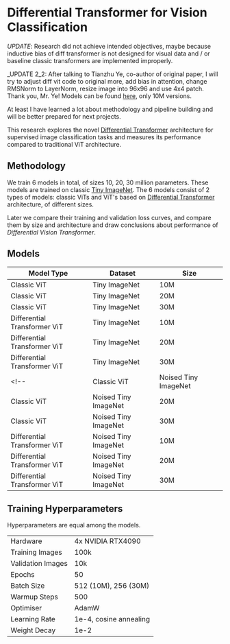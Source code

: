 # Differential Transformer for Vision Classification

_UPDATE_: Research did not achieve intended objectives, maybe because inductive bias of diff transformer is not designed for visual data and / or baseline classic transformers are implemented improperly.

_UPDATE 2_2: After talking to Tianzhu Ye, co-author of original paper, I will try to adjust diff vit code to original more, add bias in attention, change RMSNorm to LayerNorm, resize image into 96x96 and use 4x4 patch. Thank you, Mr. Ye!
Models can be found [here](https://huggingface.co/keell0renz/diff-transformer-for-vision/tree/main/checkpoints), only 10M versions.

At least I have learned a lot about methodology and pipeline building and will be better prepared for next projects.

This research explores the novel [Differential Transformer](https://arxiv.org/abs/2410.05258) architecture for supervised image classification tasks and measures its performance compared to traditional ViT architecture.

## Methodology

We train 6 models in total, of sizes 10, 20, 30 million parameters. These models are trained on classic [Tiny ImageNet](https://huggingface.co/datasets/zh-plus/tiny-imagenet). The 6 models consist of 2 types of models: classic ViTs and ViT's based on [Differential Transformer](https://arxiv.org/abs/2410.05258) architecture, of different sizes.

Later we compare their training and validation loss curves, and compare them by size and architecture and draw conclusions about performance of _Differential Vision Transformer_.

## Models

| Model Type                  | Dataset                | Size |
|-----------------------------|------------------------|------|
| Classic ViT                 | Tiny ImageNet          | 10M  |
| Classic ViT                 | Tiny ImageNet          | 20M  |
| Classic ViT                 | Tiny ImageNet          | 30M  |
| Differential Transformer ViT| Tiny ImageNet          | 10M  |
| Differential Transformer ViT| Tiny ImageNet          | 20M  |
| Differential Transformer ViT| Tiny ImageNet          | 30M  |
<!-- | Classic ViT                 | Noised Tiny ImageNet   | 10M  |
| Classic ViT                 | Noised Tiny ImageNet   | 20M  |
| Classic ViT                 | Noised Tiny ImageNet   | 30M  |
| Differential Transformer ViT| Noised Tiny ImageNet   | 10M  |
| Differential Transformer ViT| Noised Tiny ImageNet   | 20M  |
| Differential Transformer ViT| Noised Tiny ImageNet   | 30M  | -->

## Training Hyperparameters

Hyperparameters are equal among the models.

|||
|-------------------|-----------------------|
| Hardware          | 4x NVIDIA RTX4090     |
| Training Images   | 100k                  |
| Validation Images | 10k                   |
| Epochs            | 50                    |
| Batch Size        | 512 (10M), 256 (30M)  |
| Warmup Steps      | 500                   |
| Optimiser         | AdamW                 |
| Learning Rate     | 1e-4, cosine annealing|
| Weight Decay      | 1e-2                  |

